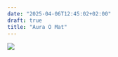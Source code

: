 ```yaml
---
date: "2025-04-06T12:45:02+02:00"
draft: true
title: "Aura O Mat"
---
```


![](/images/aura-o-mat.png)
